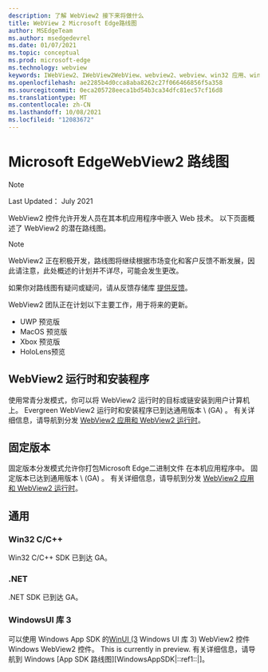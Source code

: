```yaml
---
description: 了解 WebView2 接下来将做什么
title: WebView 2 Microsoft Edge路线图
author: MSEdgeTeam
ms.author: msedgedevrel
ms.date: 01/07/2021
ms.topic: conceptual
ms.prod: microsoft-edge
ms.technology: webview
keywords: IWebView2、IWebView2WebView、webview2、webview、win32 应用、win32、edge、ICoreWebView2、ICoreWebView2Host、浏览器控件、边缘 html
ms.openlocfilehash: ae2285b4d0cca8aba8262c27f066466856f5a358
ms.sourcegitcommit: 0eca205728eeca1bd54b3ca34dfc81ec57cf16d8
ms.translationtype: MT
ms.contentlocale: zh-CN
ms.lasthandoff: 10/08/2021
ms.locfileid: "12083672"
---
```

# <a name="microsoft-edge-webview2-roadmap"></a>Microsoft EdgeWebView2 路线图

> [!NOTE]
> Last Updated： July 2021

WebView2 控件允许开发人员在其本机应用程序中嵌入 Web 技术。  以下页面概述了 WebView2 的潜在路线图。

> [!NOTE]
> WebView2 正在积极开发，路线图将继续根据市场变化和客户反馈不断发展，因此请注意，此处概述的计划并不详尽，可能会发生更改。

如果你对路线图有疑问或疑问，请从反馈存储库 [提供反馈][GithubMicrosoftedgeWebviewfeedbackMain]。

WebView2 团队正在计划以下主要工作，用于将来的更新。

* UWP 预览版
* MacOS 预览版
* Xbox 预览版
* HoloLens预览

## <a name="webview2-runtime-and-installer"></a>WebView2 运行时和安装程序

使用常青分发模式，你可以将 WebView2 运行时的目标或链安装到用户计算机上。  Evergreen WebView2 运行时和安装程序已到达通用版本 \ (GA\) 。  有关详细信息，请导航到分发 [WebView2 应用和 WebView2 运行时][ConceptDistribution]。


## <a name="fixed-version"></a>固定版本

固定版本分发模式允许你打包Microsoft Edge二进制文件 <!--(a specific version of the WebView2 Runtime)--> 在本机应用程序中。  固定版本已达到通用版本 \ (GA\) 。  有关详细信息，请导航到分发 [WebView2 应用和 WebView2 运行时][ConceptDistribution]。


## <a name="general-availability"></a>通用

### <a name="win32-cc"></a>Win32 C/C++

Win32 C/C++ SDK 已到达 GA。

### <a name="net"></a>.NET

.NET SDK 已到达 GA。

### <a name="windows-ui-library-3"></a>WindowsUI 库 3

可以使用 Windows App SDK 的[WinUI (3][UwpToolkitsWinui3Index] Windows UI 库 3) WebView2 控件Windows WebView2 控件。 This is currently in preview. 有关详细信息，请导航到 Windows [App SDK 路线图][WindowsAppSDK|::ref1::|]。


<!-- ====================================================================== -->
<!-- links -->
[ConceptDistribution]: ./concepts/distribution.md "分发 WebView2 应用和 WebView2 运行时|Microsoft Docs"
<!-- external links -->
[WindowsAppSDKRoadmap]: https://github.com/microsoft/WindowsAppSDK/blob/main/docs/roadmap.md "路线图"

[UwpToolkitsWinui3Index]: /uwp/toolkits/winui3/index "WindowsUI Library 3.0 Preview 1 (2020 年 5 月) |Microsoft Docs"

[GithubMicrosoftedgeWebviewfeedbackMain]: https://github.com/MicrosoftEdge/WebViewFeedback "WebView 反馈 - MicrosoftEdge/WebViewFeedback | GitHub"

[GithubMicrosoftUiXamlRoadmap]: https://github.com/microsoft/microsoft-ui-xaml/blob/master/docs/roadmap.md "WindowsUI 库路线图 - microsoft/microsoft-ui-xaml |GitHub"

